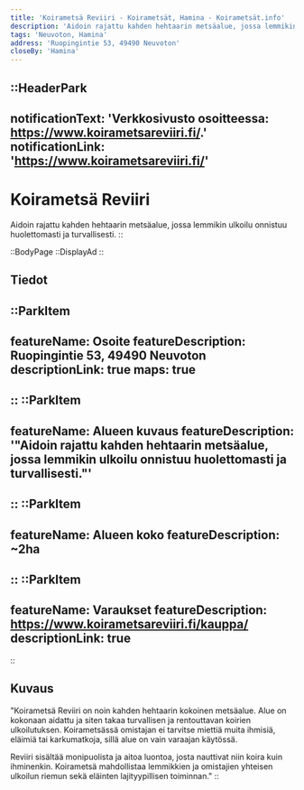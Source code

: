 ```yaml
---
title: 'Koirametsä Reviiri - Koirametsät, Hamina - Koirametsät.info'
description: 'Aidoin rajattu kahden hehtaarin metsäalue, jossa lemmikin ulkoilu onnistuu huolettomasti ja turvallisesti.'
tags: 'Neuvoton, Hamina'
address: 'Ruopingintie 53, 49490 Neuvoton'
closeBy: 'Hamina'
---
```


::HeaderPark
---
notificationText: 'Verkkosivusto osoitteessa: https://www.koirametsareviiri.fi/.'
notificationLink: 'https://www.koirametsareviiri.fi/'
---
# Koirametsä Reviiri
Aidoin rajattu kahden hehtaarin metsäalue, jossa lemmikin ulkoilu onnistuu huolettomasti ja turvallisesti.
::

::BodyPage
::DisplayAd
::
## Tiedot
::ParkItem
---
featureName: Osoite
featureDescription: Ruopingintie 53, 49490 Neuvoton
descriptionLink: true
maps: true
---
::
::ParkItem
---
featureName: Alueen kuvaus
featureDescription: '"Aidoin rajattu kahden hehtaarin metsäalue, jossa lemmikin ulkoilu onnistuu huolettomasti ja turvallisesti."'
---
::
::ParkItem
---
featureName: Alueen koko
featureDescription: ~2ha
---
::
::ParkItem
---
featureName: Varaukset
featureDescription: https://www.koirametsareviiri.fi/kauppa/
descriptionLink: true
---
::
## Kuvaus
"Koirametsä Reviiri on noin kahden hehtaarin kokoinen metsäalue. Alue on kokonaan aidattu ja siten takaa turvallisen ja rentouttavan koirien ulkoilutuksen. Koirametsässä omistajan ei tarvitse miettiä muita ihmisiä, eläimiä tai karkumatkoja, sillä alue on vain varaajan käytössä. 

Reviiri sisältää monipuolista ja aitoa luontoa, josta nauttivat niin koira kuin ihminenkin. Koirametsä mahdollistaa lemmikkien ja omistajien yhteisen ulkoilun riemun sekä eläinten lajityypillisen toiminnan."
::